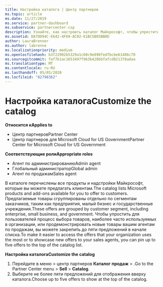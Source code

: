 ```yaml
---
title: Настройка каталога | Центр партнеров
ms.topic: article
ms.date: 11/27/2019
ms.service: partner-dashboard
ms.subservice: partnercenter-csp
description: Узнайте, как настроить каталог Майкрософт, чтобы упростить доступ к предложениям партнеров или продуктам, которые в большинстве случаев используются в вашей организации.
ms.assetid: DA7DD94C-E642-4F69-AC02-61BC5B05BB0D
author: LauraBrenner
ms.author: labrenne
ms.localizationpriority: medium
ms.openlocfilehash: b3f22902b5329a1c60c9e890fedfbcbe61486c70
ms.sourcegitcommit: faf7b1ac1653497f963b428bbfafcd821378adaa
ms.translationtype: MT
ms.contentlocale: ru-RU
ms.lasthandoff: 05/05/2020
ms.locfileid: "82798362"
---
```

# <a name="customize-the-catalog"></a><span data-ttu-id="8756b-103">Настройка каталога</span><span class="sxs-lookup"><span data-stu-id="8756b-103">Customize the catalog</span></span>

<span data-ttu-id="8756b-104">**Относится к**</span><span class="sxs-lookup"><span data-stu-id="8756b-104">**Applies to**</span></span>

-  <span data-ttu-id="8756b-105">Центр партнеров</span><span class="sxs-lookup"><span data-stu-id="8756b-105">Partner Center</span></span>
-  <span data-ttu-id="8756b-106">Центр партнеров для Microsoft Cloud for US Government</span><span class="sxs-lookup"><span data-stu-id="8756b-106">Partner Center for Microsoft Cloud for US Government</span></span>

<span data-ttu-id="8756b-107">**Соответствующие роли**</span><span class="sxs-lookup"><span data-stu-id="8756b-107">**Appropriate roles**</span></span>

- <span data-ttu-id="8756b-108">Агент по администрированию</span><span class="sxs-lookup"><span data-stu-id="8756b-108">Admin agent</span></span>
- <span data-ttu-id="8756b-109">Глобальный администратор</span><span class="sxs-lookup"><span data-stu-id="8756b-109">Global admin</span></span>
- <span data-ttu-id="8756b-110">Агент по продажам</span><span class="sxs-lookup"><span data-stu-id="8756b-110">Sales agent</span></span>

<span data-ttu-id="8756b-111">В каталоге перечислены все продукты и надстройки Майкрософт, которые вы можете предлагать клиентам.</span><span class="sxs-lookup"><span data-stu-id="8756b-111">The catalog lists Microsoft products and add-ons available for you to offer to customers.</span></span> <span data-ttu-id="8756b-112">Предлагаемые товары сгруппированы отдельно по сегментам заказчиков, таким как предприятия, малый бизнес и государственные учреждения.</span><span class="sxs-lookup"><span data-stu-id="8756b-112">These offers are grouped by customer segment, including enterprise, small business, and government.</span></span> <span data-ttu-id="8756b-113">Чтобы упростить для пользователей процесс выбора товаров, наиболее часто используемых в организации, или продемонстрировать новые товары вашим агентам по продажам, вы можете закрепить до пяти предложений в начале списка.</span><span class="sxs-lookup"><span data-stu-id="8756b-113">To make it easier to access the offers that your organization uses the most or to showcase new offers to your sales agents, you can pin up to five offers to the top of the catalog list.</span></span>

<span data-ttu-id="8756b-114">**Настройка каталога**</span><span class="sxs-lookup"><span data-stu-id="8756b-114">**Customize the catalog**</span></span>

1.  <span data-ttu-id="8756b-115">Перейдите в меню &gt; центр партнеров **Каталог** **продаж** &gt; .</span><span class="sxs-lookup"><span data-stu-id="8756b-115">Go to the Partner Center menu &gt; **Sell** &gt; **Catalog**.</span></span>
2.  <span data-ttu-id="8756b-116">Выберите не более пяти предложений для отображения вверху каталога.</span><span class="sxs-lookup"><span data-stu-id="8756b-116">Choose up to five offers to show at the top of the catalog.</span></span>

 

 



